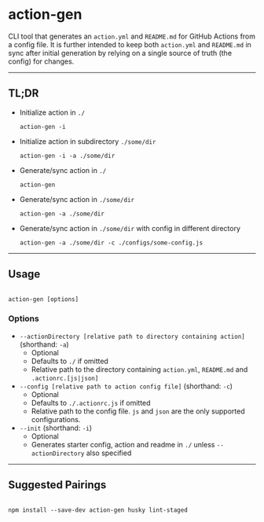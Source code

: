 # action-gen

CLI tool that generates an `action.yml` and `README.md` for GitHub Actions from a config file. It is further intended to keep both `action.yml` and `README.md` in sync after initial generation by relying on a single source of truth (the config) for changes.

---

## TL;DR

- Initialize action in `./`

  ```
  action-gen -i
  ```

- Initialize action in subdirectory `./some/dir`

  ```
  action-gen -i -a ./some/dir
  ```

- Generate/sync action in `./`

  ```
  action-gen
  ```

- Generate/sync action in `./some/dir`

  ```
  action-gen -a ./some/dir
  ```

- Generate/sync action in `./some/dir` with config in different directory

  ```
  action-gen -a ./some/dir -c ./configs/some-config.js
  ```

---

## Usage

```

action-gen [options]

```

### Options

- `--actionDirectory [relative path to directory containing action]` (shorthand: `-a`)
  - Optional
  - Defaults to `./` if omitted
  - Relative path to the directory containing `action.yml`, `README.md` and `.actionrc.[js|json]`
- `--config [relative path to action config file]` (shorthand: `-c`)
  - Optional
  - Defaults to `./.actionrc.js` if omitted
  - Relative path to the config file. `js` and `json` are the only supported configurations.
- `--init` (shorthand: `-i`)
  - Optional
  - Generates starter config, action and readme in `./` unless `--actionDirectory` also specified

---

## Suggested Pairings

```

npm install --save-dev action-gen husky lint-staged

```
